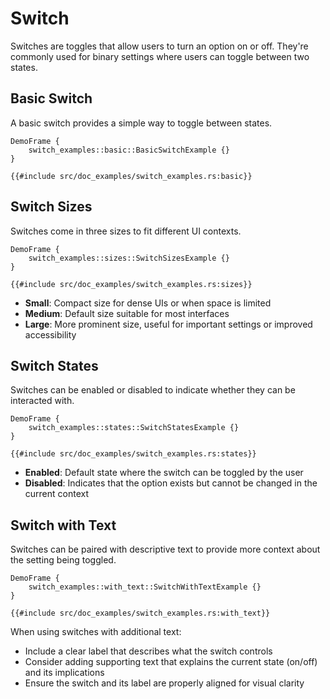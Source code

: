 # Switch

Switches are toggles that allow users to turn an option on or off. They're commonly used for binary settings where users can toggle between two states.

## Basic Switch

A basic switch provides a simple way to toggle between states.

```inject-dioxus
DemoFrame {
    switch_examples::basic::BasicSwitchExample {}
}
```

```rust, no_run
{{#include src/doc_examples/switch_examples.rs:basic}}
```

## Switch Sizes

Switches come in three sizes to fit different UI contexts.

```inject-dioxus
DemoFrame {
    switch_examples::sizes::SwitchSizesExample {}
}
```

```rust, no_run
{{#include src/doc_examples/switch_examples.rs:sizes}}
```

- **Small**: Compact size for dense UIs or when space is limited
- **Medium**: Default size suitable for most interfaces
- **Large**: More prominent size, useful for important settings or improved accessibility

## Switch States

Switches can be enabled or disabled to indicate whether they can be interacted with.

```inject-dioxus
DemoFrame {
    switch_examples::states::SwitchStatesExample {}
}
```

```rust, no_run
{{#include src/doc_examples/switch_examples.rs:states}}
```

- **Enabled**: Default state where the switch can be toggled by the user
- **Disabled**: Indicates that the option exists but cannot be changed in the current context

## Switch with Text

Switches can be paired with descriptive text to provide more context about the setting being toggled.

```inject-dioxus
DemoFrame {
    switch_examples::with_text::SwitchWithTextExample {}
}
```

```rust, no_run
{{#include src/doc_examples/switch_examples.rs:with_text}}
```

When using switches with additional text:
- Include a clear label that describes what the switch controls
- Consider adding supporting text that explains the current state (on/off) and its implications
- Ensure the switch and its label are properly aligned for visual clarity
